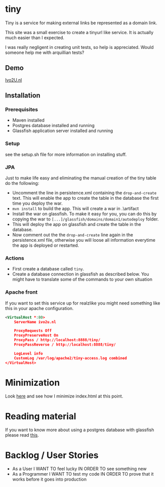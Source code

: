 # tiny

Tiny is a service for making external links be represented as a domain link.

This site was a small exercise to create a tinyurl like service.
It is actually much easier than I expected.

I was really negligent in creating unit tests, so help is appreciated.
Would someone help me with arquillian tests?

## Demo
[Ivo2U.nl](http://ivo2u.nl)


## Installation


### Prerequisites
* Maven installed
* Postgres database installed and running
* Glassfish application server installed and running

### Setup
see the setup.sh file for more information on installing stuff.

### JPA
Just to make life easy and eliminating the manual creation of the tiny table do the following:
* Uncomment the line in persistence.xml containing the `drop-and-create` text. This will enable the app to create the table in the database the first time you deploy the war.
* `mvn install` to build the app. This will create a war in .\artifact
* Install the war on glassfish. To make it easy for you, you can do this by copying the war to `[...]/glassfish/domains/domain1/autodeploy` folder.
* This will deploy the app on glassfish and create the table in the database.
* Now comment out the the `drop-and-create` line again in the persistence.xml file, otherwise you will loose all information everytime the app is deployed or restarted.

### Actions 
* First create a database called `tiny`. 
* Create a database connection in glassfish as described below. You might have to translate some of the commands to your own situation

### Apache front
If you want to set this service up for realzlike you might need something like this in your apache configuration.

```xml
<VirtualHost *:80>
    ServerName ivo2u.nl

    ProxyRequests Off
    ProxyPreserveHost On
    ProxyPass / http://localhost:8888/tiny/
    ProxyPassReverse / http://localhost:8888/tiny/

    LogLevel info
    CustomLog /var/log/apache2/tiny-access.log combined
</VirtualHost>
```

# Minimization

Look [here](http://ivo2u.nl/Q) and see how I minimize index.html at this point.

# Reading material
If you want to know more about using a postgres database with glassfish please read [this](http://ivo2u.nl/WU).


# Backlog / User Stories

* As a User I WANT TO feel lucky IN ORDER TO see something new
* As a Programmer I WANT TO test my code IN ORDER TO prove that it works before it goes into production